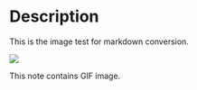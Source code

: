 
Description
========

This is the image test for markdown conversion.

![](/images/b2bf8c8815bf2b5a962c487b601fbc9f.gif)

This note contains GIF image.